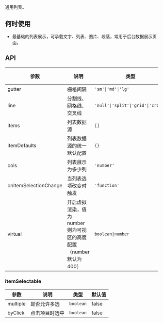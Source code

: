 通用列表。

## 何时使用

- 最基础的列表展示，可承载文字、列表、图片、段落，常用于后台数据展示页面。

## API

| 参数      | 说明               | 类型             | 默认值  |
| --------- | ------------------ | ---------------- | ------- |
| gutter      | 栅格间隔      | `'sm'\|'md'\|'lg'`      | -      |
| line      | 分割线、网格线、交叉线      | `'null'\|'split'\|'grid'\|'cross'`      | null      |
| items      | 列表数据源      | `[]`      | -      |
| itemDefaults      | 列表数据源的统一默认配置      | `{}`      | -      |
| cols      | 列表展示为多少列      | `'number'`      | -      |
| onItemSelectionChange      | 当列表选项改变时触发      | `'function'`      | -      |
| virtual      | 开启虚拟渲染，值为 number 则为可视区的高度配置（number默认为400）      | `boolean\|number`      | false      |



### itemSelectable

| 参数      | 说明               | 类型             | 默认值  |
| --------- | ------------------ | ---------------- | ------- |
| multiple   | 是否允许多选           | `boolean`                              | false  |
| byClick      | 点击项目时选中 | `boolean`         | false       |







